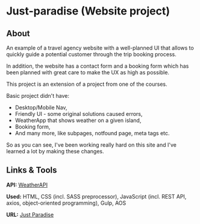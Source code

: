 # Just-paradise (Website project)

## About

An example of a travel agency website with a well-planned UI that allows to quickly guide a potential customer through the trip booking process.

In addition, the website has a contact form and a booking form which has been planned with great care to make the UX as high as possible.

This project is an extension of a project from one of the courses. 

Basic project didn't have:
- Desktop/Mobile Nav,
- Friendly UI - some original solutions caused errors,
- WeatherApp that shows weather on a given island,
- Booking form,
- And many more, like subpages, notfound page, meta tags etc.

So as you can see, I've been working really hard on this site and I've learned a lot by making these changes.

## Links & Tools

**API:** [WeatherAPI](https://openweathermap.org/api)

**Used:** HTML, CSS (incl. SASS preprocessor), JavaScript (incl. REST API, axios, object-oriented programming), Gulp, AOS

**URL:** [Just Paradise](https://just-paradise.pl/)
